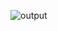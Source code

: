 ![output](https://github.com/MaryamAmjad2/Crypto_wallet_app_UI/assets/87093456/2c334621-f5f3-4ca9-ae7e-1eb14b271592)
